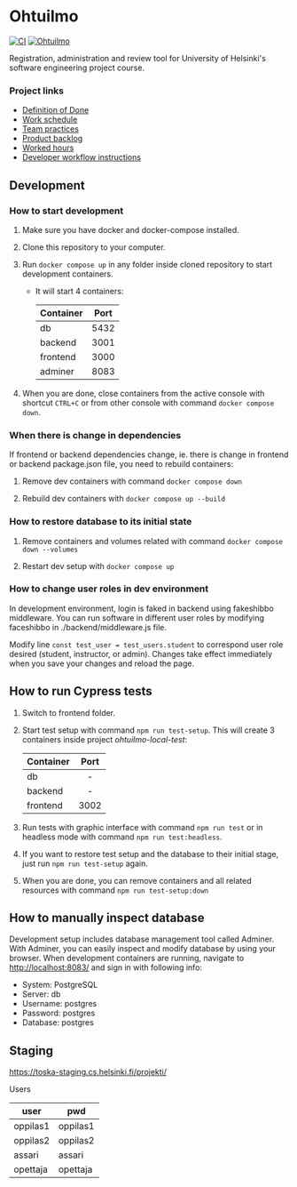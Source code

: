 # Ohtuilmo

[![CI](https://github.com/Ohtuilmo/ohtuilmo/actions/workflows/staging.yaml/badge.svg)](https://github.com/Ohtuilmo/ohtuilmo/actions/workflows/staging.yaml)
[![Ohtuilmo](https://img.shields.io/endpoint?url=https://cloud.cypress.io/badge/detailed/2e43ni/main&style=flat&logo=cypress)](https://cloud.cypress.io/projects/2e43ni/runs)

Registration, administration and review tool for University of Helsinki's software engineering project course.

### Project links

- [Definition of Done](/documentation/definition_of_done.md)
- [Work schedule](/documentation/work_schedule.md)
- [Team practices](/documentation/team_practices.md)
- [Product backlog](https://github.com/orgs/Ohtuilmo/projects/1)
- [Worked hours](https://docs.google.com/spreadsheets/d/e/2PACX-1vRnlawBu2lDWxWYNQsZnKCnWiG41CknVIywZnWhlX3j-18jG2Kyh2MxMxhKrqqTQkDnvm0NPfUBslDE/pubhtml)
- [Developer workflow instructions](/documentation/developer_workflow.md)

## Development

### How to start development

1.  Make sure you have docker and docker-compose installed.

2.  Clone this repository to your computer.

3.  Run `docker compose up` in any folder inside cloned repository to start development containers.

    - It will start 4 containers:

      | Container | Port |
      | --------- | ---- |
      | db        | 5432 |
      | backend   | 3001 |
      | frontend  | 3000 |
      | adminer   | 8083 |

4.  When you are done, close containers from the active console with shortcut `CTRL+C` or from other console with command `docker compose down`.

### When there is change in dependencies

If frontend or backend dependencies change, ie. there is change in frontend or backend package.json file, you need to rebuild containers:

1. Remove dev containers with command `docker compose down`

2. Rebuild dev containers with `docker compose up --build`

### How to restore database to its initial state

1. Remove containers and volumes related with command `docker compose down --volumes`

2. Restart dev setup with `docker compose up`

### How to change user roles in dev environment

In development environment, login is faked in backend using fakeshibbo middleware. You can run software in different user roles by modifying faceshibbo in ./backend/middleware.js file.

Modify line `const test_user = test_users.student` to correspond user role desired (student, instructor, or admin). Changes take effect immediately when you save your changes and reload the page.

## How to run Cypress tests

1. Switch to frontend folder.

2. Start test setup with command `npm run test-setup`. This will create 3 containers inside project _ohtuilmo-local-test_:

   | Container | Port |
   | --------- | :--: |
   | db        |  -   |
   | backend   |  -   |
   | frontend  | 3002 |

3. Run tests with graphic interface with command `npm run test` or in headless mode with command `npm run test:headless`.

4. If you want to restore test setup and the database to their initial stage, just run `npm run test-setup` again.

5. When you are done, you can remove containers and all related resources with command `npm run test-setup:down`

## How to manually inspect database

Development setup includes database management tool called Adminer. With Adminer, you can easily inspect and modify database by using your browser. When development containers are running, navigate to [http://localhost:8083/](http://localhost:8083/) and sign in with following info:

- System: PostgreSQL
- Server: db
- Username: postgres
- Password: postgres
- Database: postgres

## Staging

<https://toska-staging.cs.helsinki.fi/projekti/>

Users

| user | pwd |
| --------- | ---- |
| oppilas1       | oppilas1 |
| oppilas2   | oppilas2 |
| assari | assari |
| opettaja  | opettaja |
